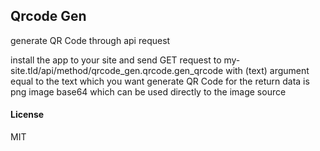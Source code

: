 ## Qrcode Gen

generate QR Code through api request

install the app to your site and send GET request to my-site.tld/api/method/qrcode_gen.qrcode.gen_qrcode
with (text) argument equal to the text which you want generate QR Code for
the return data is png image base64 which can be used directly to the image source

#### License

MIT